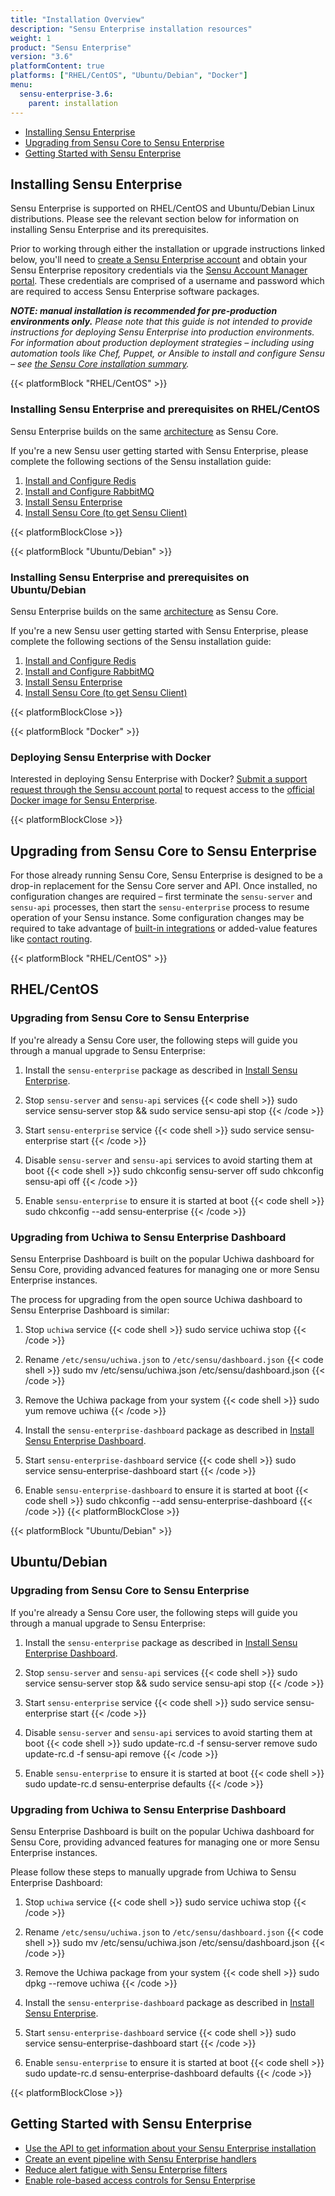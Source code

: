 ```yaml
---
title: "Installation Overview"
description: "Sensu Enterprise installation resources"
weight: 1
product: "Sensu Enterprise"
version: "3.6"
platformContent: true
platforms: ["RHEL/CentOS", "Ubuntu/Debian", "Docker"]
menu:
  sensu-enterprise-3.6:
    parent: installation
---
```


- [Installing Sensu Enterprise](#installing-sensu-enterprise)
- [Upgrading from Sensu Core to Sensu Enterprise](#upgrading-from-sensu-core-to-sensu-enterprise)
- [Getting Started with Sensu Enterprise](#getting-started-with-sensu-enterprise)

## Installing Sensu Enterprise

Sensu Enterprise is supported on RHEL/CentOS and Ubuntu/Debian Linux
distributions. Please see the relevant section below for information
on installing Sensu Enterprise and its prerequisites.

Prior to working through either the installation or upgrade
instructions linked below, you'll need to [create a Sensu Enterprise account][6]
and obtain your Sensu Enterprise repository credentials via the [Sensu Account Manager
portal][1]. These credentials are comprised of
a username and password which are required to access Sensu Enterprise
software packages.

_**NOTE: manual installation is recommended for pre-production environments
only.** Please note that this guide is not intended to provide instructions for
deploying Sensu Enterprise into production environments. For information about
production deployment strategies &ndash; including using automation tools like
Chef, Puppet, or Ansible to install and configure Sensu &ndash; see
[the Sensu Core installation summary][2]._

{{< platformBlock "RHEL/CentOS" >}}
### Installing Sensu Enterprise and prerequisites on RHEL/CentOS

Sensu Enterprise builds on the same [architecture][3] as Sensu Core.

If you're a new Sensu user getting started with Sensu Enterprise,
please complete the following sections of the Sensu installation guide:

1. [Install and Configure Redis](/sensu-core/latest/installation/install-redis-on-rhel-centos)
2. [Install and Configure RabbitMQ](/sensu-core/latest/installation/install-rabbitmq-on-rhel-centos)
3. [Install Sensu Enterprise](/sensu-core/latest/platforms/sensu-on-rhel-centos/#sensu-enterprise)
4. [Install Sensu Core (to get Sensu Client)](/sensu-core/latest/platforms/sensu-on-rhel-centos/#sensu-core)

{{< platformBlockClose >}}

{{< platformBlock "Ubuntu/Debian" >}}
### Installing Sensu Enterprise and prerequisites on Ubuntu/Debian

Sensu Enterprise builds on the same [architecture][3] as Sensu Core.

If you're a new Sensu user getting started with Sensu Enterprise,
please complete the following sections of the Sensu installation guide:

1. [Install and Configure Redis](/sensu-core/latest/installation/install-redis-on-ubuntu-debian)
2. [Install and Configure RabbitMQ](/sensu-core/latest/installation/install-rabbitmq-on-ubuntu-debian)
3. [Install Sensu Enterprise](/sensu-core/latest/platforms/sensu-on-ubuntu-debian/#sensu-enterprise)
4. [Install Sensu Core (to get Sensu Client)](/sensu-core/latest/platforms/sensu-on-ubuntu-debian/#sensu-core)

{{< platformBlockClose >}}

{{< platformBlock "Docker" >}}
### Deploying Sensu Enterprise with Docker

Interested in deploying Sensu Enterprise with Docker?
[Submit a support request through the Sensu account portal][10] to request access to the [official Docker image for Sensu Enterprise][11].

{{< platformBlockClose >}}

## Upgrading from Sensu Core to Sensu Enterprise

For those already running Sensu Core, Sensu Enterprise is designed to be a
drop-in replacement for the Sensu Core server and API. Once installed,
no configuration changes are required – first terminate the
`sensu-server` and `sensu-api` processes, then start the `sensu-enterprise`
process to resume operation of your Sensu instance. Some configuration
changes may be required to take advantage of [built-in integrations][4]
or added-value features like [contact routing][5].

{{< platformBlock "RHEL/CentOS" >}}
## RHEL/CentOS
### Upgrading from Sensu Core to Sensu Enterprise

If you're already a Sensu Core user, the following steps will guide
you through a manual upgrade to Sensu Enterprise:

1. Install the `sensu-enterprise` package as described in [Install Sensu Enterprise](/sensu-core/latest/platforms/sensu-on-rhel-centos/#sensu-enterprise).

2. Stop `sensu-server` and `sensu-api` services
{{< code shell >}}
sudo service sensu-server stop && sudo service sensu-api stop
{{< /code >}}

3. Start `sensu-enterprise` service
{{< code shell >}}
sudo service sensu-enterprise start
{{< /code >}}

4. Disable `sensu-server` and `sensu-api` services to avoid starting
them at boot
{{< code shell >}}
sudo chkconfig sensu-server off
sudo chkconfig sensu-api off
{{< /code >}}

5. Enable `sensu-enterprise` to ensure it is started at boot
{{< code shell >}}
sudo chkconfig --add sensu-enterprise
{{< /code >}}

### Upgrading from Uchiwa to Sensu Enterprise Dashboard

Sensu Enterprise Dashboard is built on the popular Uchiwa dashboard
for Sensu Core, providing advanced features for managing one or more
Sensu Enterprise instances.

The process for upgrading from the open source Uchiwa dashboard to
Sensu Enterprise Dashboard is similar:

1. Stop `uchiwa` service
{{< code shell >}}
sudo service uchiwa stop
{{< /code >}}

2. Rename `/etc/sensu/uchiwa.json` to `/etc/sensu/dashboard.json`
{{< code shell >}}
sudo mv /etc/sensu/uchiwa.json /etc/sensu/dashboard.json
{{< /code >}}

3. Remove the Uchiwa package from your system
{{< code shell >}}
sudo yum remove uchiwa
{{< /code >}}

4. Install the `sensu-enterprise-dashboard` package as described in [Install Sensu Enterprise Dashboard](/sensu-core/latest/platforms/sensu-on-rhel-centos/#install-sensu-enterprise-dashboard-repository).

5. Start `sensu-enterprise-dashboard` service
{{< code shell >}}
sudo service sensu-enterprise-dashboard start
{{< /code >}}

6. Enable `sensu-enterprise-dashboard` to ensure it is started at boot
{{< code shell >}}
sudo chkconfig --add sensu-enterprise-dashboard
{{< /code >}}
{{< platformBlockClose >}}

{{< platformBlock "Ubuntu/Debian" >}}
## Ubuntu/Debian
### Upgrading from Sensu Core to Sensu Enterprise

If you're already a Sensu Core user, the following steps will guide
you through a manual upgrade to Sensu Enterprise:

1. Install the `sensu-enterprise` package as described in [Install Sensu Enterprise Dashboard](/sensu-core/latest/platforms/sensu-on-ubuntu-debian/#install-sensu-enterprise-dashboard-repository).
2. Stop `sensu-server` and `sensu-api` services
{{< code shell >}}
sudo service sensu-server stop && sudo service sensu-api stop
{{< /code >}}

3. Start `sensu-enterprise` service
{{< code shell >}}
sudo service sensu-enterprise start
{{< /code >}}

4. Disable `sensu-server` and `sensu-api` services to avoid starting
them at boot
{{< code shell >}}
sudo update-rc.d -f sensu-server remove
sudo update-rc.d -f sensu-api remove
{{< /code >}}

5. Enable `sensu-enterprise` to ensure it is started at boot
{{< code shell >}}
sudo update-rc.d sensu-enterprise defaults
{{< /code >}}

### Upgrading from Uchiwa to Sensu Enterprise Dashboard

Sensu Enterprise Dashboard is built on the popular Uchiwa dashboard
for Sensu Core, providing advanced features for managing one or more
Sensu Enterprise instances.

Please follow these steps to manually upgrade from Uchiwa to Sensu
Enterprise Dashboard:

1. Stop `uchiwa` service
{{< code shell >}}
sudo service uchiwa stop
{{< /code >}}

2. Rename `/etc/sensu/uchiwa.json` to `/etc/sensu/dashboard.json`
{{< code shell >}}
sudo mv /etc/sensu/uchiwa.json /etc/sensu/dashboard.json
{{< /code >}}

3. Remove the Uchiwa package from your system
{{< code shell >}}
sudo dpkg --remove uchiwa
{{< /code >}}

4. Install the `sensu-enterprise-dashboard` package as described in [Install Sensu Enterprise](/sensu-core/latest/platforms/sensu-on-ubuntu-debian/#sensu-enterprise).

5. Start `sensu-enterprise-dashboard` service
{{< code shell >}}
sudo service sensu-enterprise-dashboard start
{{< /code >}}

6. Enable `sensu-enterprise` to ensure it is started at boot
{{< code shell >}}
sudo update-rc.d sensu-enterprise-dashboard defaults
{{< /code >}}

{{< platformBlockClose >}}

## Getting Started with Sensu Enterprise

- [Use the API to get information about your Sensu Enterprise installation][7]
- [Create an event pipeline with Sensu Enterprise handlers][4]
- [Reduce alert fatigue with Sensu Enterprise filters][8]
- [Enable role-based access controls for Sensu Enterprise][9]

[1]: https://account.sensu.io/
[2]: /sensu-core/latest/installation/summary
[3]: /sensu-core/latest/overview/architecture
[4]: ../../built-in-handlers#list-of-built-in-handlers
[5]: ../../contact-routing
[6]: https://account.sensu.io/users/sign_up?plan=platinum
[7]: /sensu-core/latest/api/health-and-info/#health-get
[8]: ../../built-in-filters/
[9]: /sensu-enterprise-dashboard/latest/rbac/overview
[10]: https://account.sensu.io/support
[11]: https://hub.docker.com/r/sensu/sensu-classic-enterprise/
